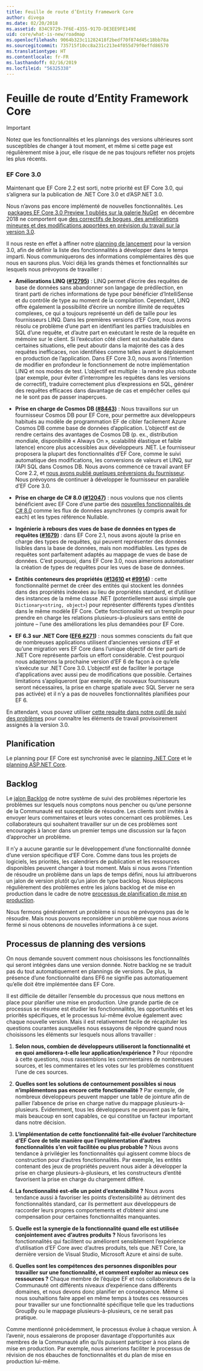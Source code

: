 ```yaml
---
title: Feuille de route d’Entity Framework Core
author: divega
ms.date: 02/20/2018
ms.assetid: 834C9729-7F6E-4355-917D-DE3EE9FE149E
uid: core/what-is-new/roadmap
ms.openlocfilehash: 9064b323c11282418f2bedf70f874d45c18bb78a
ms.sourcegitcommit: 735715f10cc8a231c213e4f055d79f0effd86570
ms.translationtype: HT
ms.contentlocale: fr-FR
ms.lasthandoff: 02/16/2019
ms.locfileid: "56325338"
---
```

# <a name="entity-framework-core-roadmap"></a>Feuille de route d’Entity Framework Core

> [!IMPORTANT]
> Notez que les fonctionnalités et les plannings des versions ultérieures sont susceptibles de changer à tout moment, et même si cette page est régulièrement mise à jour, elle risque de ne pas toujours refléter nos projets les plus récents.

### <a name="ef-core-30"></a>EF Core 3.0

Maintenant que EF Core 2.2 est sorti, notre priorité est EF Core 3.0, qui s’alignera sur la publication de .NET Core 3.0 et d’ASP.NET 3.0.

Nous n’avons pas encore implémenté de nouvelles fonctionnalités. Les  [packages EF Core 3.0 Preview 1 publiés sur la galerie NuGet](https://www.nuget.org/packages/Microsoft.EntityFrameworkCore/3.0.0-preview.18572.1)  en décembre 2018 ne comportent que [des correctifs de bogues, des améliorations mineures et des modifications apportées en prévision du travail sur la version 3.0](https://github.com/aspnet/EntityFrameworkCore/issues?q=is%3Aissue+milestone%3A3.0.0+is%3Aclosed+label%3Aclosed-fixed).

Il nous reste en effet à affiner notre [planning de lancement](#release-planning-process) pour la version 3.0, afin de définir la liste des fonctionnalités à développer dans le temps imparti.
Nous communiquerons des informations complémentaires dès que nous en saurons plus. Voici déjà les grands thèmes et fonctionnalités sur lesquels nous prévoyons de travailler :

- **Améliorations LINQ ([#12795](https://github.com/aspnet/EntityFrameworkCore/issues/12795))** : LINQ permet d’écrire des requêtes de base de données sans abandonner son langage de prédilection, en tirant parti de riches informations de type pour bénéficier d’IntelliSense et du contrôle de type au moment de la compilation.
  Cependant, LINQ offre également la possibilité d’écrire un nombre illimité de requêtes complexes, ce qui a toujours représenté un défi de taille pour les fournisseurs LINQ.
  Dans les premières versions d’EF Core, nous avons résolu ce problème d’une part en identifiant les parties traduisibles en SQL d’une requête, et d’autre part en exécutant le reste de la requête en mémoire sur le client.
  Si l’exécution côté client est souhaitable dans certaines situations, elle peut aboutir dans la majorité des cas à des requêtes inefficaces, non identifiées comme telles avant le déploiement en production de l’application.
  Dans EF Core 3.0, nous avons l’intention de modifier en profondeur le fonctionnement de notre implémentation LINQ et nos modes de test.
  L’objectif est multiple : la rendre plus robuste (par exemple, pour éviter d’interrompre les requêtes dans les versions de correctif), traduire correctement plus d’expressions en SQL, générer des requêtes efficaces dans davantage de cas et empêcher celles qui ne le sont pas de passer inaperçues.

- **Prise en charge de Cosmos DB ([#8443](https://github.com/aspnet/EntityFrameworkCore/issues/8443))** : Nous travaillons sur un fournisseur Cosmos DB pour EF Core, pour permettre aux développeurs habitués au modèle de programmation EF de cibler facilement Azure Cosmos DB comme base de données d’application.
  L’objectif est de rendre certains des avantages de Cosmos DB (p. ex., distribution mondiale, disponibilité « Always On », scalabilité élastique et faible latence) encore plus accessibles aux développeurs .NET.
  Le fournisseur proposera la plupart des fonctionnalités d’EF Core, comme le suivi automatique des modifications, les conversions de valeurs et LINQ, sur l’API SQL dans Cosmos DB. Nous avons commencé ce travail avant EF Core 2.2, et [nous avons publié quelques préversions du fournisseur](https://blogs.msdn.microsoft.com/dotnet/2018/10/17/announcing-entity-framework-core-2-2-preview-3/).
  Nous prévoyons de continuer à développer le fournisseur en parallèle d’EF Core 3.0.   

- **Prise en charge de C# 8.0 ([#12047](https://github.com/aspnet/EntityFrameworkCore/issues/12047))** : nous voulons que nos clients bénéficient avec EF Core d’une partie des [nouvelles fonctionnalités de C# 8.0](https://blogs.msdn.microsoft.com/dotnet/2018/11/12/building-c-8-0/) comme les flux de données asynchrones (y compris await for each) et les types référence Nullable.

- **Ingénierie à rebours des vues de base de données en types de requêtes ([#1679](https://github.com/aspnet/EntityFrameworkCore/issues/1679))** : dans EF Core 2.1, nous avons ajouté la prise en charge des types de requêtes, qui peuvent représenter des données lisibles dans la base de données, mais non modifiables.
  Les types de requêtes sont parfaitement adaptés au mappage de vues de base de données. C’est pourquoi, dans EF Core 3.0, nous aimerions automatiser la création de types de requêtes pour les vues de base de données.

- **Entités conteneurs des propriétés ([#13610](https://github.com/aspnet/EntityFrameworkCore/issues/13610) et [#9914](https://github.com/aspnet/EntityFrameworkCore/issues/9914))** : cette fonctionnalité permet de créer des entités qui stockent les données dans des propriétés indexées au lieu de propriétés standard, et d’utiliser des instances de la même classe .NET (potentiellement aussi simple que `Dictionary<string, object>`) pour représenter différents types d’entités dans le même modèle EF Core.
  Cette fonctionnalité est un tremplin pour prendre en charge les relations plusieurs-à-plusieurs sans entité de jointure – l’une des améliorations les plus demandées pour EF Core.

- **EF 6.3 sur .NET Core ([EF6 #271](https://github.com/aspnet/EntityFramework6/issues/271))** : nous sommes conscients du fait que de nombreuses applications utilisent d’anciennes versions d’EF et qu’une migration vers EF Core dans l’unique objectif de tirer parti de .NET Core représente parfois un effort considérable.
  C’est pourquoi nous adapterons la prochaine version d’EF 6 de façon à ce qu’elle s’exécute sur .NET Core 3.0.
  L’objectif est de faciliter le portage d’applications avec aussi peu de modifications que possible.
  Certaines limitations s’appliqueront (par exemple, de nouveaux fournisseurs seront nécessaires, la prise en charge spatiale avec SQL Server ne sera pas activée) et il n’y a pas de nouvelles fonctionnalités planifiées pour EF 6.

En attendant, vous pouvez utiliser [cette requête dans notre outil de suivi des problèmes](https://github.com/aspnet/EntityFrameworkCore/issues?q=is%3Aopen+is%3Aissue+milestone%3A3.0.0+sort%3Areactions-%2B1-desc) pour connaître les éléments de travail provisoirement assignés à la version 3.0.

## <a name="schedule"></a>Planification

Le planning pour EF Core est synchronisé avec le [planning .NET Core](https://github.com/dotnet/core/blob/master/roadmap.md) et le [planning ASP.NET Core](https://github.com/aspnet/Home/wiki/Roadmap).

## <a name="backlog"></a>Backlog

Le [jalon Backlog](https://github.com/aspnet/EntityFrameworkCore/issues?q=is%3Aopen+is%3Aissue+milestone%3ABacklog+sort%3Areactions-%2B1-desc) de notre système de suivi des problèmes répertorie les problèmes sur lesquels nous comptons nous pencher ou qu’une personne de la Communauté est susceptible de résoudre.
Les clients sont invités à envoyer leurs commentaires et leurs votes concernant ces problèmes.
Les collaborateurs qui souhaitent travailler sur un de ces problèmes sont encouragés à lancer dans un premier temps une discussion sur la façon d’approcher un problème.

Il n’y a aucune garantie sur le développement d’une fonctionnalité donnée d’une version spécifique d’EF Core.
Comme dans tous les projets de logiciels, les priorités, les calendriers de publication et les ressources disponibles peuvent changer à tout moment.
Mais si nous avons l’intention de résoudre un problème dans un laps de temps défini, nous lui attribuerons un jalon de version plutôt qu’un jalon de type backlog.
Nous déplaçons régulièrement des problèmes entre les jalons backlog et de mise en production dans le cadre de notre [processus de planification de mise en production](#release-planning-process).

Nous fermons généralement un problème si nous ne prévoyons pas de le résoudre.
Mais nous pouvons reconsidérer un problème que nous avions fermé si nous obtenons de nouvelles informations à ce sujet.

## <a name="release-planning-process"></a>Processus de planning des versions

On nous demande souvent comment nous choisissons les fonctionnalités qui seront intégrées dans une version donnée.
Notre backlog ne se traduit pas du tout automatiquement en plannings de versions.
De plus, la présence d’une fonctionnalité dans EF6 ne signifie pas automatiquement qu’elle doit être implémentée dans EF Core.

Il est difficile de détailler l’ensemble du processus que nous mettons en place pour planifier une mise en production.
Une grande partie de ce processus se résume est étudier les fonctionnalités, les opportunités et les priorités spécifiques, et le processus lui-même évolue également avec chaque nouvelle version.
Mais il est relativement facile de récapituler les questions courantes auxquelles nous essayons de répondre quand nous choisissons les éléments sur lesquels nous allons travailler :

1. **Selon nous, combien de développeurs utiliseront la fonctionnalité et en quoi améliorera-t-elle leur application/expérience ?** Pour répondre à cette questions, nous rassemblons les commentaires de nombreuses sources, et les commentaires et les votes sur les problèmes constituent l’une de ces sources.

2. **Quelles sont les solutions de contournement possibles si nous n’implémentons pas encore cette fonctionnalité ?** Par exemple, de nombreux développeurs peuvent mapper une table de jointure afin de pallier l’absence de prise en charge native du mappage plusieurs-à-plusieurs. Évidemment, tous les développeurs ne peuvent pas le faire, mais beaucoup en sont capables, ce qui constitue un facteur important dans notre décision.

3. **L’implémentation de cette fonctionnalité fait-elle évoluer l’architecture d’EF Core de telle manière que l’implémentation d’autres fonctionnalités s’en voit facilitée ou plus probable ?** Nous avons tendance à privilégier les fonctionnalités qui agissent comme blocs de construction pour d’autres fonctionnalités. Par exemple, les entités contenant des jeux de propriétés peuvent nous aider à développer la prise en charge plusieurs-à-plusieurs, et les constructeurs d’entité favorisent la prise en charge du chargement différé. 

4. **La fonctionnalité est-elle un point d’extensibilité ?** Nous avons tendance aussi à favoriser les points d’extensibilité au détriment des fonctionnalités standard, car ils permettent aux développeurs de raccorder leurs propres comportements et d’obtenir ainsi une compensation pour certaines fonctionnalités manquantes. 

5. **Quelle est la synergie de la fonctionnalité quand elle est utilisée conjointement avec d’autres produits ?** Nous favorisons les fonctionnalités qui facilitent ou améliorent sensiblement l’expérience d’utilisation d’EF Core avec d’autres produits, tels que .NET Core, la dernière version de Visual Studio, Microsoft Azure et ainsi de suite.

6. **Quelles sont les compétences des personnes disponibles pour travailler sur une fonctionnalité, et comment exploiter au mieux ces ressources ?** Chaque membre de l’équipe EF et nos collaborateurs de la Communauté ont différents niveaux d’expérience dans différents domaines, et nous devons donc planifier en conséquence. Même si nous souhaitions faire appel en même temps à toutes ces ressources pour travailler sur une fonctionnalité spécifique telle que les traductions GroupBy ou le mappage plusieurs-à-plusieurs, ce ne serait pas pratique.

Comme mentionné précédemment, le processus évolue à chaque version.
À l’avenir, nous essaierons de proposer davantage d’opportunités aux membres de la Communauté afin qu’ils puissent participer à nos plans de mise en production.
Par exemple, nous aimerions faciliter le processus de révision de nos ébauches de fonctionnalités et du plan de mise en production lui-même.

